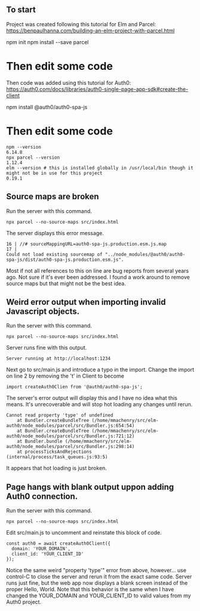 To start
---

Project was created following this tutorial for Elm and Parcel: https://benpaulhanna.com/building-an-elm-project-with-parcel.html

   npm init
   npm install --save parcel
   # Then edit some code

Then code was added using this tutorial for Auth0: https://auth0.com/docs/libraries/auth0-single-page-app-sdk#create-the-client

   npm install @auth0/auth0-spa-js
   # Then edit some code

    npm --version
    6.14.8
    npx parcel --version
    1.12.4
    elm --version # this is installed globally in /usr/local/bin though it might not be in use for this project
    0.19.1

Source maps are broken
---

Run the server with this command.

    npx parcel --no-source-maps src/index.html 

The server displays this error message.

    16 | //# sourceMappingURL=auth0-spa-js.production.esm.js.map
    17 | 
    Could not load existing sourcemap of "../node_modules/@auth0/auth0-spa-js/dist/auth0-spa-js.production.esm.js".

Most if not all references to this on line are bug reports from several
years ago. Not sure if it's ever been addressed. I found a work around to
remove source maps but that might not be the best idea.

Weird error output when importing invalid Javascript objects.
---

Run the server with this command.

    npx parcel --no-source-maps src/index.html 

Server runs fine with this output.

    Server running at http://localhost:1234 


Next go to src/main.js and introduce a typo in the import. Change the
import on line 2 by removing the 't' in Client to become

    import createAuth0Clien from '@auth0/auth0-spa-js';

The server's error output will display this and I have no idea what this
means. It's unrecoverable and will stop hot loading any changes until
rerun.

    Cannot read property 'type' of undefined
        at Bundler.createBundleTree (/home/mmachenry/src/elm-auth0/node_modules/parcel/src/Bundler.js:654:54)
        at Bundler.createBundleTree (/home/mmachenry/src/elm-auth0/node_modules/parcel/src/Bundler.js:721:12)
        at Bundler.bundle (/home/mmachenry/src/elm-auth0/node_modules/parcel/src/Bundler.js:298:14)
        at processTicksAndRejections (internal/process/task_queues.js:93:5)

It appears that hot loading is just broken.

Page hangs with blank output uppon adding Auth0 connection.
---

Run the server with this command.

    npx parcel --no-source-maps src/index.html 

Edit src/main.js to uncomment and reinstate this block of code.

    const auth0 = await createAuth0Client({
      domain: 'YOUR_DOMAIN',
      client_id: 'YOUR_CLIENT_ID'
    });

Notice the same weird "property 'type'" error from above, however... use
control-C to close the server and rerun it from the exact same code. Server
runs just fine, but the web app now displays a blank screen instead of the
proper Hello, World. Note that this behavior is the same when I have
changed the YOUR_DOMAIN and YOUR_CLIENT_ID to valid values from my Auth0
project.
